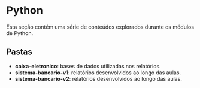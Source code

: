 # Python

Esta seção contém uma série de conteúdos explorados durante os módulos de Python.

## Pastas

- **caixa-eletronico**: bases de dados utilizadas nos relatórios.
- **sistema-bancario-v1**: relatórios desenvolvidos ao longo das aulas.
- **sistema-bancario-v2**: relatórios desenvolvidos ao longo das aulas.